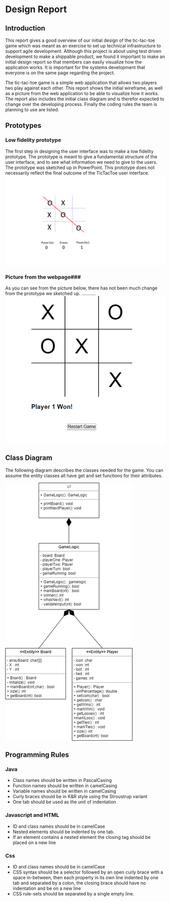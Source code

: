 # Design Report #

## Introduction ## 
This report gives a good overview of our initial design of the tic-tac-toe game which was meant as an exercise to set up technical infrastructure to support agile development.
Although this project is about using test driven development to make a shippable product, we found it important to make an initial design report so that members can easily visualize how the application works. It is important for the systems development that everyone is on the same page regarding the project. 

The tic-tac-toe game is a simple web application that allows two players two play against each other. This report shows the initial wireframe, as well as a picture from the web application to be able to visualize how it works.
The report also includes the initial class diagram and is therefor expected to change over the developing process. Finally the coding rules the team is planning to use are listed.

## Prototypes ##
### Low fidelity prototype ###
The first step in designing the user interface was to make a low fidelity prototype. The prototype is meant to give a fundamental  structure of  the user interface, and to see what information we need to give to the users. The prototype was sketched up in PowerPoint. This prototype does not necessarily reflect the final outcome of the TicTacToe user interface.
![The low fidelity prototype can't be found](/docs/pictures/PrototypeOfBoard.png)

### Picture from the webpage###
As you can see from the picture below, there has not been much change from the prototype we sketched up. ...........
![Picture from the webApp can't be found](/docs/pictures/PicFromHeroku.png)
## Class Diagram ##

The following diagram describes the classes needed for the game. You can assume the entity classes all have get and set functions
for their attributes.

![Unfortunately the class diagram cannot be found](/docs/pictures/ClassDiagram.png)
## Programming Rules

### Java ###
* Class names should be written in PascalCasing
* Function names should be written in camelCasing
* Variable names should be written in camelCasing
* Curly braces should be in K&R style using the Stroustrup variant
* One tab should be used as the unit of indentation
### Javascript and HTML ###
* ID and class names should be in camelCase
* Nested elements should be indented by one tab.
* If an element contains a nested element the closing tag should be placed on a new line
### Css ###
* ID and class names should be in camelCase
* CSS syntax should be a selector followed by an open curly brace with a space in-between,
  then each property in its own line indented by one tab and separated by a colon, the
  closing brace should have no indentation and be on a new line
* CSS rule-sets should be separated by a single empty line.



